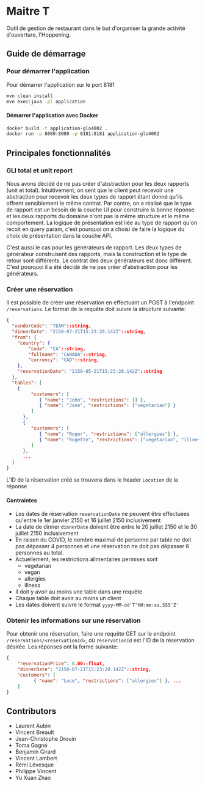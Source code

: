 # Maitre T

Outil de gestion de restaurant dans le but d'organiser la grande activité d'ouverture, l'Hoppening. 

## Guide de démarrage
### Pour démarrer l'application

Pour démarrer l'application sur le port 8181
```bash
mvn clean install
mvn exec:java -pl application
```

#### Démarrer l'application avec Docker

```bash
docker build -t application-glo4002 .
docker run -p 8080:8080 -p 8181:8181 application-glo4002
```

## Principales fonctionnalités

### GLI total et unit report
Nous avons décidé de ne pas créer d'abstraction pour les deux rapports (unit et total). Intuitivement, on sent que le client peut recevoir une abstraction pour recevoir les deux types de rapport étant donné qu'ils offrent sensiblement le même contrat. Par contre, on a réalisé que le type de rapport est un besoin de la couche UI pour construire la bonne réponse et les deux rapports du domaine n'ont pas la même structure et le même comportement. La logique de présentation est liée au type de rapport qu'on recoit en query param, c'est pourquoi on a choisi de faire la logique du choix de présentation dans la couche API.

C'est aussi le cas pour les générateurs de rapport. Les deux types de générateur construisent des rapports, mais la construction et le type de retour sont différents. Le contrat des deux générateurs est donc différent. C'est pourquoi il a été décidé de ne pas créer d'abstraction pour les générateurs.


### Créer une réservation
Il est possible de créer une réservation en effectuant un POST à l'endpoint ``/reservations``.
Le format de la requête doit suivre la structure suivante:

```json
{
  "vendorCode": "TEAM"::string,
  "dinnerDate": "2150-07-21T15:23:20.142Z"::string,
  "from": {
    "country": {
        "code": "CA"::string,
        "fullname": "CANADA"::string,
        "currency": "CAD"::string,
    },
    "reservationDate": "2150-05-21T15:23:20.142Z"::string
  },
  "tables": [
    {
         "customers": [
            { "name": "John", "restrictions": [] },
            { "name": "Jane", "restrictions": ["vegetarian"] }
         ]
      },
      {
         "customers": [
            { "name": "Roger", "restrictions": ["allergies"] },
            { "name": "Rogette", "restrictions": ["vegetarian", "illness"] }
         ]
      },
      ...
  ]
}
```

L'ID de la réservation créé se trouvera dans le header ``Location`` de la réponse

#### Contraintes
- Les dates de réservation ``reservationDate`` ne peuvent être effectuées qu'entre le 1er janvier 2150 et 16 juillet 2150 inclusivement
- La date de dinner ``dinnerDate`` doivent être entre le 20 juillet 2150 et le 30 juillet 2150 inclusivement
- En raison du COVID, le nombre maximal de personne par table ne doit pas dépasser 4 personnes et une réservation ne doit pas dépasser 6 personnes au total.
- Actuellement, les restrictions alimentaires permises sont
    - vegetarian
    - vegan
    - allergies
    - illness
- Il doit y avoir au moins une table dans une requête
- Chaque table doit avoir au moins un client
- Les dates doivent suivre le format `yyyy-MM-dd'T'HH:mm:ss.SSS'Z'`
    
### Obtenir les informations sur une réservation
Pour obtenir une réservation, faire une requête GET sur le endpoint ``/reservations/<reservationId>``, où `reservationId` est l'ID de la réservation désirée.
Les réponses ont la forme suivante:
```json
{
    "reservationPrice": 0.00::float,
    "dinnerDate": "2150-07-21T15:23:20.142Z"::string,
    "customers": [
          { "name": "Luce", "restrictions": ["allergies"] }, ...
    ]
}
```

## Contributors
- Laurent Aubin
- Vincent Breault
- Jean-Christophe Drouin
- Toma Gagné
- Benjamin Girard
- Vincent Lambert
- Rémi Lévesque
- Philippe Vincent
- Yu Xuan Zhao
